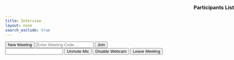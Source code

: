 ```yaml
---
title: Interview
layout: none
search_exclude: true
---
```


<html>
  <head>
    <!--favicon-->
    <link
      rel="shortcut icon"
      href="https://videosdk.live/favicon/favicon.ico"
    />
    <meta charset="UTF-8" />
    <link rel="stylesheet" href="./assets/css/index.css" />
    <!--add necessary bootstrap links here -->
  </head>
  <body class="bg-secondary">
    <!--join-screen-->
    <div
      id="join-screen"
      class="flex flex-row align-items-center justify-content-center h-100" >
      <button
        class="btn btn-primary"
        id="btnCreateMeeting"
        onclick="meetingHandler(true)" >
        New Meeting
      </button>
      <input
        type="text"
        id="txtMeetingCode"
        placeholder="Enter Meeting Code .." />
      <button
        id="btnJoinMeeting"
        onclick="meetingHandler(false)"
        class="btn btn-primary" >
        Join
      </button>
    </div>
    <!--grid-screen-->
    <div id="grid-screen">
      <div>
        <input
          type="text"
          class="form-control navbar-brand"
          id="lblMeetingId"
          readonly
        />
        <button class="btn btn-dark" id="btnToggleMic">Unmute Mic</button>
        <button class="btn btn-dark" id="btnToggleWebCam">Disable Webcam</button>
        <button class="btn btn-dark" id="btnLeaveMeeting">Leave Meeting</button>
      </div>
      <br />
      <div id="videoContainer"></div>
      <div
        style="position: absolute;
              top: 10px;
              right: 0px;
              height: 50%;
              overflow-y: scroll;" >
        <h3>Participants List</h3>
        <div id="participantsList"></div>
      </div>
    </div>
    <!--scripts-->
    <script src="./assets/js/config.js"></script>
    <script src="./assets/js/index.js"></script>
    <script src="https://sdk.videosdk.live/js-sdk/0.0.20/videosdk.js"></script>
  </body>
</html>